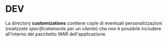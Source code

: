  
# DEV

La directory __customizations__ contiene copie di eventuali personalizzazioni (_realizzate specificatamente per un cliente_) che non è possibile includere all'interno del pacchetto WAR dell'applicazione. 
